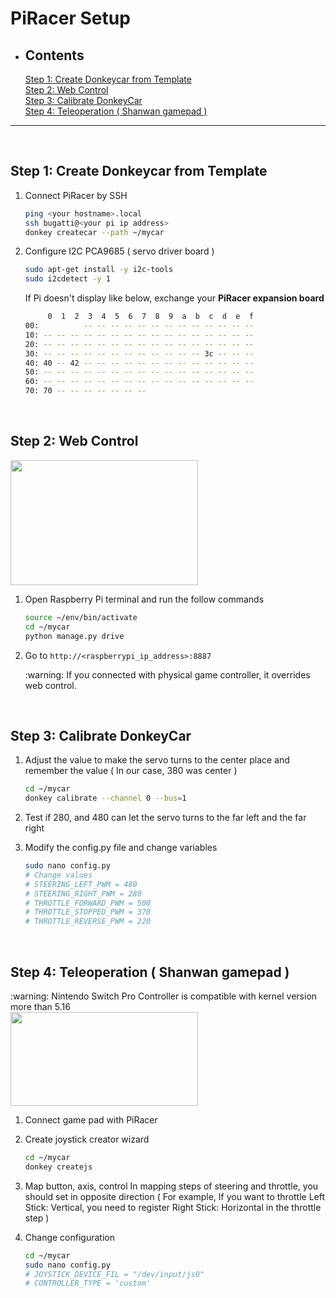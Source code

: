 # PiRacer Setup

- ## Contents  
    [Step 1: Create Donkeycar from Template](#step-1-create-donkeycar-from-template)  
    [Step 2: Web Control](#step-2-web-control)  
    [Step 3: Calibrate DonkeyCar](#step-3-calibrate-donkeycar)  
    [Step 4: Teleoperation ( Shanwan gamepad )](#step-4-teleoperation--shanwan-gamepad)
---

<br/>

## Step 1: Create Donkeycar from Template

1. Connect PiRacer by SSH

   ```bash
   ping <your hostname>.local
   ssh bugatti@<your pi ip address>
   donkey createcar --path ~/mycar
   ```

2. Configure I2C PCA9685 ( servo driver board )

    ```bash
    sudo apt-get install -y i2c-tools
    sudo i2cdetect -y 1
    ```

    If Pi doesn't display like below, exchange your **PiRacer expansion board**
    
    ```bash
         0  1  2  3  4  5  6  7  8  9  a  b  c  d  e  f
    00:          -- -- -- -- -- -- -- -- -- -- -- -- -- 
    10: -- -- -- -- -- -- -- -- -- -- -- -- -- -- -- -- 
    20: -- -- -- -- -- -- -- -- -- -- -- -- -- -- -- -- 
    30: -- -- -- -- -- -- -- -- -- -- -- -- 3c -- -- -- 
    40: 40 -- 42 -- -- -- -- -- -- -- -- -- -- -- -- -- 
    50: -- -- -- -- -- -- -- -- -- -- -- -- -- -- -- -- 
    60: -- -- -- -- -- -- -- -- -- -- -- -- -- -- -- -- 
    70: 70 -- -- -- -- -- -- --
    ```
<br/>  

## Step 2: Web Control

<img src="https://user-images.githubusercontent.com/111988634/189865372-29e46eb9-9c7a-4abf-a8f5-9ac2da8a535f.png"  width="300" height="200"/> 

1. Open Raspberry Pi terminal and run the follow commands
    
    ```bash
    source ~/env/bin/activate
    cd ~/mycar
    python manage.py drive
    ```
    
2. Go to `http://<raspberrypi_ip_address>:8887`
    
    <aside>
    :warning: If you connected with physical game controller, it overrides web control.
    
    </aside>
    
<br/>

## Step 3: Calibrate DonkeyCar

1. Adjust the value to make the servo turns to the center place and remember the value ( In our case, 380 was center )
    
    ```bash
    cd ~/mycar
    donkey calibrate --channel 0 --bus=1
    ```
    

1. Test if 280, and 480 can let the servo turns to the far left and the far right

1. Modify the config.py file and change variables
    
    ```bash
    sudo nano config.py
    # Change values
    # STEERING_LEFT_PWM = 480
    # STEERING_RIGHT_PWM = 280
    # THROTTLE_FORWARD_PWM = 500
    # THROTTLE_STOPPED_PWM = 370
    # THROTTLE_REVERSE_PWM = 220
    ```
    
<br/>

## Step 4: Teleoperation ( Shanwan gamepad )

<aside>
:warning: Nintendo Switch Pro Controller is compatible with  kernel version more than 5.16

</aside>

<img src="https://user-images.githubusercontent.com/111988634/189865479-05225856-e480-4b85-89c0-9c7b93fc58e7.png"  width="300" height="150"/> 

1. Connect game pad with PiRacer
2. Create joystick creator wizard
    
    ```bash
    cd ~/mycar
    donkey createjs
    ```
    
3. Map button, axis, control
In mapping steps of steering and throttle, you should set in opposite direction 
( For example, If you want to throttle Left Stick: Vertical, you need to register Right Stick: Horizontal in the throttle step )
4. Change configuration
    
    ```bash
    cd ~/mycar
    sudo nano config.py
    # JOYSTICK_DEVICE_FIL = "/dev/input/js0"
    # CONTROLLER_TYPE = 'custom'
    ```
